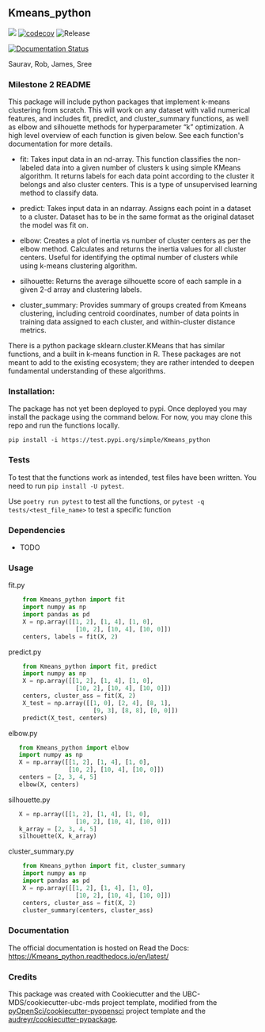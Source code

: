 ## Kmeans_python 

![](https://github.com/saurav193/DSCI_524_team_Cauchy_Kmeans_python/workflows/build/badge.svg) [![codecov](https://codecov.io/gh/saurav193/Kmeans_python/branch/master/graph/badge.svg)](https://codecov.io/gh/saurav193/DSCI_524_team_Cauchy_Kmeans_python) ![Release](https://github.com/saurav193/DSCI_524_team_Cauchy_Kmeans_python/workflows/Release/badge.svg)

[![Documentation Status](https://readthedocs.org/projects/Kmeans_python/badge/?version=latest)](https://Kmeans_python.readthedocs.io/en/latest/?badge=latest)

Saurav, Rob, James, Sree

### Milestone 2 README

This package will include python packages that implement k-means clustering from scratch. This will work on any dataset with valid numerical features, and includes fit, predict, and cluster_summary functions, as well as elbow and silhouette methods for hyperparameter “k” optimization. A high level overview of each function is given below. See each function's documentation for more details.

+ fit: Takes input data in an nd-array. This function classifies the non-labeled data into a given number of clusters k using simple KMeans algorithm. It returns labels for each data point according to the cluster it belongs and also cluster centers. This is a type of unsupervised learning method to classify data.

+ predict: Takes input data in an ndarray. Assigns each point in a dataset to a cluster. Dataset has to be in the same format as the original dataset the model was fit on.

+ elbow: Creates a plot of inertia vs number of cluster centers as per the elbow method. Calculates and returns the inertia values for all cluster centers. Useful for identifying the optimal number of clusters while using k-means clustering algorithm.

+ silhouette: Returns the average silhouette score of each sample in a given 2-d array and clustering labels.

+ cluster_summary: Provides summary of groups created from Kmeans clustering, including centroid coordinates, number of data points in training data assigned to each cluster, and within-cluster distance metrics.

There is a python package sklearn.cluster.KMeans that has similar functions, and a built in k-means function in R. These packages are not meant to add to the existing ecosystem; they are rather intended to deepen fundamental understanding of these algorithms.

### Installation:

The package has not yet been deployed to pypi. Once deployed you may install the package using the command below. For now, you may clone this repo and run the functions locally.   
```
pip install -i https://test.pypi.org/simple/Kmeans_python
```

### Tests

To test that the functions work as intended, test files have been written. You need to run `pip install -U pytest`.  

Use `poetry run pytest` to test all the functions, or `pytest -q tests/<test_file_name>` to test a specific function

### Dependencies

- TODO

### Usage

fit.py 

```python    
    from Kmeans_python import fit    
    import numpy as np    
    import pandas as pd    
    X = np.array([[1, 2], [1, 4], [1, 0],    
                   [10, 2], [10, 4], [10, 0]])    
    centers, labels = fit(X, 2)    
```

predict.py 

```python    
    from Kmeans_python import fit, predict    
    import numpy as np    
    X = np.array([[1, 2], [1, 4], [1, 0],    
                   [10, 2], [10, 4], [10, 0]])    
    centers, cluster_ass = fit(X, 2)  
    X_test = np.array([[1, 0], [2, 4], [8, 1],  
                        [9, 3], [8, 8], [0, 0]])  
    predict(X_test, centers)  
```
elbow.py 

```python  
   from Kmeans_python import elbow  
   import numpy as np  
   X = np.array([[1, 2], [1, 4], [1, 0],  
                 [10, 2], [10, 4], [10, 0]])  
   centers = [2, 3, 4, 5]
   elbow(X, centers)    
```
silhouette.py

```python  
   X = np.array([[1, 2], [1, 4], [1, 0],  
                   [10, 2], [10, 4], [10, 0]])  
   k_array = [2, 3, 4, 5]  
   silhouette(X, k_array)  
```

cluster_summary.py
  
``` python  
    from Kmeans_python import fit, cluster_summary  
    import numpy as np  
    import pandas as pd  
    X = np.array([[1, 2], [1, 4], [1, 0],  
                   [10, 2], [10, 4], [10, 0]])  
    centers, cluster_ass = fit(X, 2)  
    cluster_summary(centers, cluster_ass)  
```

### Documentation
The official documentation is hosted on Read the Docs: <https://Kmeans_python.readthedocs.io/en/latest/>

### Credits
This package was created with Cookiecutter and the UBC-MDS/cookiecutter-ubc-mds project template, modified from the [pyOpenSci/cookiecutter-pyopensci](https://github.com/pyOpenSci/cookiecutter-pyopensci) project template and the [audreyr/cookiecutter-pypackage](https://github.com/audreyr/cookiecutter-pypackage).
